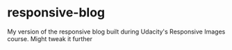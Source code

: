 # responsive-blog
My version of the responsive blog built during Udacity's Responsive Images course. Might tweak it further
